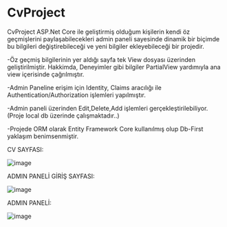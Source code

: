 # CvProject

CvProject ASP.Net Core ile geliştirmiş olduğum kişilerin kendi öz geçmişlerini paylaşabilecekleri admin paneli sayesinde dinamik bir biçimde bu bilgileri değiştirebileceği ve yeni bilgiler ekleyebileceği bir projedir.

-Öz geçmiş bilgilerinin yer aldığı sayfa tek View dosyası üzerinden geliştirilmiştir. Hakkimda, Deneyimler gibi bilgiler PartialView yardımıyla ana view içerisinde çağrılmıştır.

-Admin Paneline erişim için Identity, Claims aracılığı ile Authentication/Authorization işlemleri yapılmıştır.

-Admin paneli üzerinden Edit,Delete,Add işlemleri gerçekleştirilebiliyor.(Proje local db üzerinde çalışmaktadır..)

-Projede ORM olarak Entity Framework Core kullanılmış olup Db-First yaklaşım benimsenmiştir.

CV SAYFASI:

![image](https://github.com/user-attachments/assets/a2a1e329-1c82-4946-b72a-1041b961f935)

ADMIN PANELİ GİRİŞ SAYFASI:

![image](https://github.com/user-attachments/assets/757a5b26-c72f-4c49-aee1-6816bfa2d496)

ADMIN PANELİ:

![image](https://github.com/user-attachments/assets/c71810a0-70e8-4833-843a-1e33fde30557)


